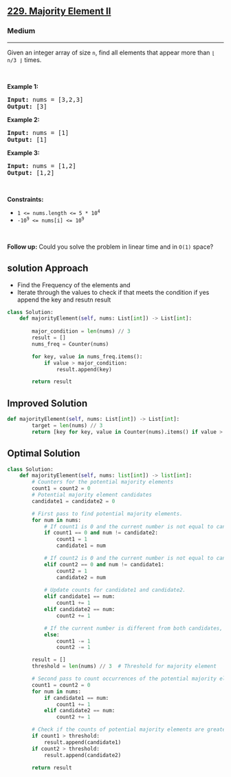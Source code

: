 <h2><a href="https://leetcode.com/problems/majority-element-ii">229. Majority Element II</a></h2><h3>Medium</h3><hr><p>Given an integer array of size <code>n</code>, find all elements that appear more than <code>&lfloor; n/3 &rfloor;</code> times.</p>

<p>&nbsp;</p>
<p><strong class="example">Example 1:</strong></p>

<pre>
<strong>Input:</strong> nums = [3,2,3]
<strong>Output:</strong> [3]
</pre>

<p><strong class="example">Example 2:</strong></p>

<pre>
<strong>Input:</strong> nums = [1]
<strong>Output:</strong> [1]
</pre>

<p><strong class="example">Example 3:</strong></p>

<pre>
<strong>Input:</strong> nums = [1,2]
<strong>Output:</strong> [1,2]
</pre>

<p>&nbsp;</p>
<p><strong>Constraints:</strong></p>

<ul>
	<li><code>1 &lt;= nums.length &lt;= 5 * 10<sup>4</sup></code></li>
	<li><code>-10<sup>9</sup> &lt;= nums[i] &lt;= 10<sup>9</sup></code></li>
</ul>

<p>&nbsp;</p>
<p><strong>Follow up:</strong> Could you solve the problem in linear time and in <code>O(1)</code> space?</p>

## solution Approach 
* Find the Frequency of the elements and 
* Iterate through the values to check if that meets the condition if yes append the key and resutn result 

```python
class Solution:
    def majorityElement(self, nums: List[int]) -> List[int]:
        
        major_condition = len(nums) // 3
        result = []
        nums_freq = Counter(nums)

        for key, value in nums_freq.items():
            if value > major_condition:
                result.append(key)

        return result
```

## Improved Solution 
```python
def majorityElement(self, nums: List[int]) -> List[int]:
        target = len(nums) // 3
        return [key for key, value in Counter(nums).items() if value > target]
```

## Optimal Solution
```python
class Solution:
    def majorityElement(self, nums: list[int]) -> list[int]:
        # Counters for the potential majority elements
        count1 = count2 = 0     
        # Potential majority element candidates
        candidate1 = candidate2 = 0

        # First pass to find potential majority elements.
        for num in nums:
            # If count1 is 0 and the current number is not equal to candidate2, update candidate1.
            if count1 == 0 and num != candidate2:
                count1 = 1
                candidate1 = num

            # If count2 is 0 and the current number is not equal to candidate1, update candidate2.
            elif count2 == 0 and num != candidate1:
                count2 = 1
                candidate2 = num
            
            # Update counts for candidate1 and candidate2.
            elif candidate1 == num:
                count1 += 1
            elif candidate2 == num:
                count2 += 1

            # If the current number is different from both candidates, decrement their counts.
            else:
                count1 -= 1
                count2 -= 1

        result = []
        threshold = len(nums) // 3  # Threshold for majority element

        # Second pass to count occurrences of the potential majority elements.
        count1 = count2 = 0
        for num in nums:
            if candidate1 == num:
                count1 += 1
            elif candidate2 == num:
                count2 += 1

        # Check if the counts of potential majority elements are greater than n/3 and add them to the result.
        if count1 > threshold:
            result.append(candidate1)
        if count2 > threshold:
            result.append(candidate2)

        return result
```
